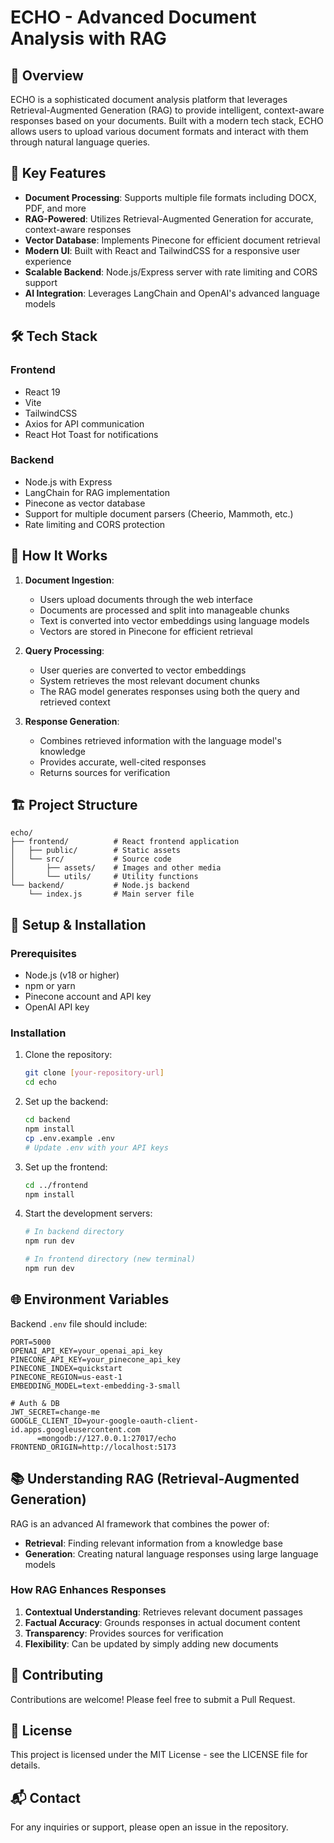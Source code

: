# ECHO - Advanced Document Analysis with RAG

## 📌 Overview

ECHO is a sophisticated document analysis platform that leverages Retrieval-Augmented Generation (RAG) to provide intelligent, context-aware responses based on your documents. Built with a modern tech stack, ECHO allows users to upload various document formats and interact with them through natural language queries.

## 🎯 Key Features

- **Document Processing**: Supports multiple file formats including DOCX, PDF, and more
- **RAG-Powered**: Utilizes Retrieval-Augmented Generation for accurate, context-aware responses
- **Vector Database**: Implements Pinecone for efficient document retrieval
- **Modern UI**: Built with React and TailwindCSS for a responsive user experience
- **Scalable Backend**: Node.js/Express server with rate limiting and CORS support
- **AI Integration**: Leverages LangChain and OpenAI's advanced language models

## 🛠️ Tech Stack

### Frontend
- React 19
- Vite
- TailwindCSS
- Axios for API communication
- React Hot Toast for notifications

### Backend
- Node.js with Express
- LangChain for RAG implementation
- Pinecone as vector database
- Support for multiple document parsers (Cheerio, Mammoth, etc.)
- Rate limiting and CORS protection

## 🚀 How It Works

1. **Document Ingestion**:
   - Users upload documents through the web interface
   - Documents are processed and split into manageable chunks
   - Text is converted into vector embeddings using language models
   - Vectors are stored in Pinecone for efficient retrieval

2. **Query Processing**:
   - User queries are converted to vector embeddings
   - System retrieves the most relevant document chunks
   - The RAG model generates responses using both the query and retrieved context

3. **Response Generation**:
   - Combines retrieved information with the language model's knowledge
   - Provides accurate, well-cited responses
   - Returns sources for verification

## 🏗️ Project Structure

```
echo/
├── frontend/          # React frontend application
│   ├── public/        # Static assets
│   └── src/           # Source code
│       ├── assets/    # Images and other media
│       └── utils/     # Utility functions
└── backend/           # Node.js backend
    └── index.js       # Main server file
```

## 🔧 Setup & Installation

### Prerequisites
- Node.js (v18 or higher)
- npm or yarn
- Pinecone account and API key
- OpenAI API key

### Installation

1. Clone the repository:
   ```bash
   git clone [your-repository-url]
   cd echo
   ```

2. Set up the backend:
   ```bash
   cd backend
   npm install
   cp .env.example .env
   # Update .env with your API keys
   ```

3. Set up the frontend:
   ```bash
   cd ../frontend
   npm install
   ```

4. Start the development servers:
   ```bash
   # In backend directory
   npm run dev
   
   # In frontend directory (new terminal)
   npm run dev
   ```

## 🌐 Environment Variables

Backend `.env` file should include:
```
PORT=5000
OPENAI_API_KEY=your_openai_api_key
PINECONE_API_KEY=your_pinecone_api_key
PINECONE_INDEX=quickstart
PINECONE_REGION=us-east-1
EMBEDDING_MODEL=text-embedding-3-small

# Auth & DB
JWT_SECRET=change-me
GOOGLE_CLIENT_ID=your-google-oauth-client-id.apps.googleusercontent.com
      =mongodb://127.0.0.1:27017/echo
FRONTEND_ORIGIN=http://localhost:5173
```

## 📚 Understanding RAG (Retrieval-Augmented Generation)

RAG is an advanced AI framework that combines the power of:
- **Retrieval**: Finding relevant information from a knowledge base
- **Generation**: Creating natural language responses using large language models

### How RAG Enhances Responses
1. **Contextual Understanding**: Retrieves relevant document passages
2. **Factual Accuracy**: Grounds responses in actual document content
3. **Transparency**: Provides sources for verification
4. **Flexibility**: Can be updated by simply adding new documents

## 🤝 Contributing

Contributions are welcome! Please feel free to submit a Pull Request.

## 📄 License

This project is licensed under the MIT License - see the LICENSE file for details.

## 📬 Contact

For any inquiries or support, please open an issue in the repository.
